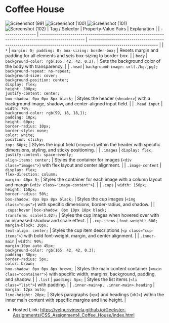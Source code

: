 # Coffee House
![Screenshot (99)](https://github.com/VelpuriVineela/Geekster-Assignments/assets/134683293/71b19387-908d-46e8-a2dd-aeca1c5b8587)
![Screenshot (100)](https://github.com/VelpuriVineela/Geekster-Assignments/assets/134683293/f2adb914-06bd-4568-9e24-1af745a0de4e)
![Screenshot (101)](https://github.com/VelpuriVineela/Geekster-Assignments/assets/134683293/6c224f8d-b381-47f1-a4c5-0ec8c8d200b5)
![Screenshot (102)](https://github.com/VelpuriVineela/Geekster-Assignments/assets/134683293/46c47bfb-90a0-469a-a440-cf1a1fc163c4)
| Tag / Selector   | Property-Value Pairs                                                                                 | Explanation                                                                                                      |
| ---------------- | ---------------------------------------------------------------------------------------------------- | ---------------------------------------------------------------------------------------------------------------- |
| `*`              | `margin: 0; padding: 0; box-sizing: border-box;`                                                     | Resets margin and padding for all elements and sets box-sizing to border-box.                                     |
| `body`           | `background-color: rgb(165, 42, 42, 0.2);`                                                           | Sets the background color of the body with transparency.                                                        |
| `.head`          | `background-image: url(./bg.jpg);`<br>`background-repeat: no-repeat;`<br>`background-size: cover;`<br>`background-position: center;`<br>`display: flex;`<br>`height: 300px;`<br>`justify-content: center;`<br>`box-shadow: 0px 0px 8px black;` | Styles the header (`<header>`) with a background image, shadow, and center-aligned input field.                                |
| `.head input`    | `width: 70%;`<br>`background-color: rgb(99, 18, 18,1);`<br>`padding: 10px;`<br>`height: 60px;`<br>`border-radius: 10px;`<br>`border-style: none;`<br>`color: white;`<br>`position: sticky;`<br>`top: 60px;` | Styles the input field (`<input>`) within the header with specific dimensions, styling, and sticky positioning.             |
| `.images`        | `display: flex;`<br>`justify-content: space-evenly;`<br>`align-items: center;`                        | Styles the container for images (`<div class="images">`) with flex layout and center alignment.                                            |
| `.image-content` | `display: flex;`<br>`flex-direction: column;`<br>`margin: 40px 0;`                                     | Styles the container for each image with a column layout and margin (`<div class="image-content">`).                                              |
| `.cups`          | `width: 150px;`<br>`height: 150px;`<br>`border-radius: 50%;`<br>`box-shadow: 0px 8px 8px black;`      | Styles the cup images (`<img class="cups">`) with specific dimensions, border-radius, and shadow.                                        |
| `.cups:hover`    | `box-shadow: 0px 18px 18px black;`<br>`transform: scale(1.02);`                                      | Styles the cup images when hovered over with an increased shadow and scale effect.                                |
| `.cup-items`     | `font-weight: 600;`<br>`margin-block: 20px;`<br>`text-align: center;`                                 | Styles the cup item descriptions (`<p class="cup-items">`) with bold font-weight, margin, and center alignment.                            |
| `.inner-main`    | `width: 90%;`<br>`margin:10px auto 45px;`<br>`background-color: rgb(165, 42, 42, 0.3);`<br>`padding: 30px;`<br>`border-radius: 5px;`<br>`color: brown;`<br>`box-shadow: 0px 0px 8px brown;` | Styles the main content container (`<main class="container">`) with specific width, margins, background, padding, and shadow.                |
| `.list`          | `padding: 5px;`                                                                                      | Styles the list items (`<li class="list">`) with padding.                                                                              |
| `.inner-main>p, .inner-main>.heading` | `margin: 12px auto;`<br>`line-height: 20px;`                                                     | Styles paragraphs (`<p>`) and headings (`<h2>`) within the inner main content with specific margins and line height.          |
- Hosted Link: https://velpurivineela.github.io/Geekster-Assignments/CSS_Assignment4_Coffee_House/index.html
